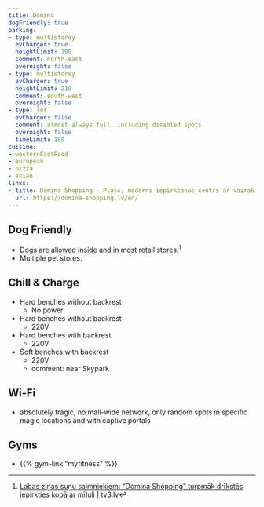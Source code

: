 ```yaml
---
title: Domina
dogFriendly: true
parking:
- type: multistorey
  evCharger: true
  heightLimit: 190
  comment: north-east
  overnight: false
- type: multistorey
  evCharger: true
  heightLimit: 210
  comment: south-west
  overnight: false
- type: lot
  evCharger: false
  comment: almost always full, including disabled spots
  overnight: false
  timeLimit: 180
cuisine:
- westernFastFood
- european
- pizza
- asian
links:
- title: Domina Shopping - Plašs, moderns iepirkšanās centrs ar vairāk nekā 170 dažādu preču un pakalpojumu veikaliem!
  url: https://domina-shopping.lv/en/
---
```


## Dog Friendly
- Dogs are allowed inside and in most retail stores.[^1]
- Multiple pet stores.

## Chill & Charge
- Hard benches without backrest
    - No power
- Hard benches without backrest
    - 220V
- Hard benches with backrest
    - 220V
- Soft benches with backrest
    - 220V
    - comment: near Skypark

## Wi-Fi
- absolutely tragic, no mall-wide network, only random spots in specific magic locations and with captive portals

## Gyms
- {{% gym-link "myfitness" %}}

[^1]: [Labas ziņas suņu saimniekiem: &#8220;Domina Shopping&#8221; turpmāk drīkstēs iepirkties kopā ar mīluli | tv3.lv](https://www.tv3.lv/dzivesstils/dzivnieki/labas-zinas-sunu-saimniekiem-domina-shopping-turpmak-drikstes-iepirkties-kopa-ar-miluli/)
